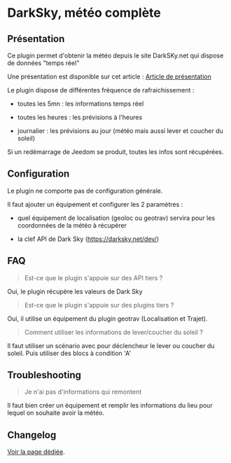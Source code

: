 # DarkSky, météo complète

## Présentation

Ce plugin permet d'obtenir la météo depuis le site DarkSKy.net qui dispose de données "temps réel"

Une présentation est disponible sur cet article : [Article de présentation](https://lunarok-domotique.com/plugins-jeedom/dark-sky-meteo-panel/)

Le plugin dispose de différentes fréquence de rafraichissement :

  - toutes les 5mn : les informations temps réel

  - toutes les heures : les prévisions à l'heures

  - journalier : les prévisions au jour (météo mais aussi lever et coucher du soleil)

Si un redémarrage de Jeedom se produit, toutes les infos sont récupérées.


## Configuration

Le plugin ne comporte pas de configuration générale.

Il faut ajouter un équipement et configurer les 2 paramètres :

  - quel équipement de localisation (geoloc ou geotrav) servira pour les coordonnées de la météo à récupérer

  - la clef API de Dark Sky (https://darksky.net/dev/)


## FAQ

> Est-ce que le plugin s'appuie sur des API tiers ?

Oui, le plugin récupère les valeurs de Dark Sky

>Est-ce que le plugin s'appuie sur des plugins tiers ?

Oui, il utilise un équipement du plugin geotrav (Localisation et Trajet).

>Comment utiliser les informations de lever/coucher du soleil ?

Il faut utiliser un scénario avec pour déclencheur le lever ou coucher du soleil. Puis utiliser des blocs à condition 'A'

## Troubleshooting

> Je n'ai pas d'informations qui remontent

Il faut bien créer un équipement et remplir les informations du lieu pour lequel on souhaite avoir la météo.

## Changelog

[Voir la page dédiée](changelog.md).
